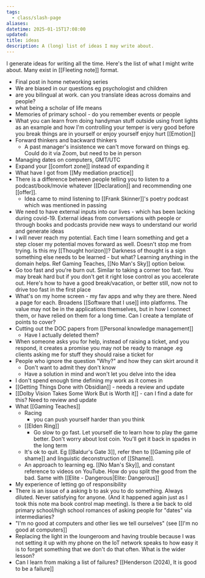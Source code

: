 ```yaml
---
tags:
  - class/slash-page
aliases: 
datetime: 2025-01-15T17:08:00
updated: 
title: ideas
description: A (long) list of ideas I may write about.
---
```

I generate ideas for writing all the time. Here's the list of what I might write about. Many exist in [[Fleeting note]] format.

- Final post in home networking series
- We are biased in our questions eg psychologist and children
- are you bilingual at work. can you translate ideas across domains and people?
- what being a scholar of life means
- Memories of primary school - do you remember events or people
- What you can learn from doing handyman stuff outside using front lights as an example and how I'm controlling your temper is very good before you break things are in yourself or enjoy yourself enjoy hurt  [[Emotion]]
- Forward thinkers and backward thinkers 
    - A past manager's insistence we can't move forward on things eg. Could do it via Zoom, but need to be in person
- Managing dates on computers, GMT/UTC 
- Expand your [[comfort zone]] instead of expanding it 
- What have I got from [[My mediation practice]]
- There is a difference between people telling you to listen to a podcast/book/movie whatever [[Declaration]] and recommending one [[offer]].
    - Idea came to mind listening to [[Frank Skinner]]'s poetry podcast which was mentioned in passing
- We need to have external inputs into our lives - which has been lacking during covid-19. External ideas from conversations with people or through books and podcasts provide new ways to understand our world and generate ideas 
- I will never reach my potential. Each time I learn something and get a step closer my potential moves forward as well. Doesn't stop me from trying. Is this my [[Thought horizon]]? Darkness of thought is a sign something else needs to be learned - but what? Learning anything in the domain helps. Ref Gaming Teaches, [[No Man's Sky]] option below.
- Go too fast and you're burn out. Similar to taking a corner too fast. You may break hard but if you don't get it right lose control as you accelerate out. Here's how to have a good break/vacation, or better still, now not to drive too fast in the first place         
- What's on my home screen - my fav apps and why they are there. Need a page for each. Broadens [[Software that I use]] into platforms. The value may not be in the applications themselves, but in how I connect them, or have relied on them for a long time. Can I create a template of points to cover?
- Cutting out the DOC papers from [[Personal knowledge management]] 
	- Have I actually deleted them?
- When someone asks you for help, instead of raising a ticket, and you respond, it creates a promise you may not be ready to manage .eg clients asking me for stuff they should raise a ticket for
- People who ignore the question "Why?" and how they can skirt around it
	- Don't want to admit they don't know
	- Have a solution in mind and won't let you delve into the idea
- I don't spend enough time defining my work as it comes in
- [[Getting Things Done with Obsidian]] - needs a review and update
- [[Dolby Vision Takes Some Work But is Worth it]] - can I find a date for this? Need to review and update
- What [[Gaming Teaches]]
	- Racing
		- you can push yourself harder than you think
	- [[Elden Ring]]
		- Go slow to go fast. Let yourself die to learn how to play the game better. Don't worry about lost coin. You'll get it back in spades in the long term
	- It's ok to quit. Eg [[Baldur's Gate 3]], refer then to [[Gaming pile of shame]] and linguistic deconstruction of [[Shame]].
	- An approach to learning eg. [[No Man's Sky]], and constant reference to videos on YouTube. How do you split the good from the bad. Same with [[Elite - Dangerous|Elite: Dangerous]]
- My experience of letting go of responsibility
- There is an issue of a asking b to ask you to do something. Always diluted. Never satisfying for anyone. (And it happened again just as I took this note ma book control map meeting). Is there a tie back to old primary school/high school romances of asking people for "dates" via intermediaries?
- "I'm no good at computers and other lies we tell ourselves" (see [[I'm no good at computers]]
- Replacing the light in the loungeroom and having trouble because I was not setting it up with my phone on the IoT network speaks to how easy it is to forget something that we don't do that often. What is the wider lesson?
- Can I learn from making a list of failures? [[Henderson (2024), It is good to be a failure]]
